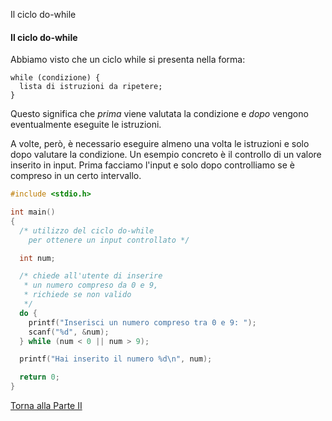 Il ciclo do-while


#### Il ciclo do-while

Abbiamo visto che un ciclo while si presenta nella forma:

```
while (condizione) {
  lista di istruzioni da ripetere;
}
```

Questo significa che *prima* viene valutata la condizione e *dopo* vengono
eventualmente eseguite le istruzioni.

A volte, però, è necessario eseguire almeno una volta le istruzioni e solo
dopo valutare la condizione. Un esempio concreto è il controllo di un valore
inserito in input. Prima facciamo l'input e solo dopo controlliamo se
è compreso in un certo intervallo.

```c
#include <stdio.h>

int main()
{
  /* utilizzo del ciclo do-while
    per ottenere un input controllato */

  int num;

  /* chiede all'utente di inserire
   * un numero compreso da 0 e 9,
   * richiede se non valido
   */
  do {
    printf("Inserisci un numero compreso tra 0 e 9: ");
    scanf("%d", &num);
  } while (num < 0 || num > 9);

  printf("Hai inserito il numero %d\n", num);

  return 0;
}
```

<a href="/activities/2">Torna alla Parte II</a>
